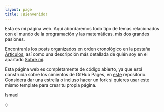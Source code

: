 ```yaml
---
layout: page
title: ¡Bienvenido!
---
```

  



Esta es mi página web. Aquí abordaremos todo tipo de temas relacionados con el mundo de la programación y las matemáticas, mis dos grandes pasiones. 

Encontrarás los posts organizados en orden cronológico en la pestaña [Artículos](https://maxdemer01.github.io/archive/), así como una descripción más detallada de quién soy en el apartado [Sobre mi](https://maxdemer01.github.io/about).

Esta página web es completamente de código abierto, ya que está construida sobre los cimientos de GitHub Pages, en [este](https://github.com/maxdemer01/maxdemer01.github.io) repositorio. Considera dar una estrella o incluso hacer un fork si quieres usar este mismo template para crear tu propia página.

Ismael

:)
